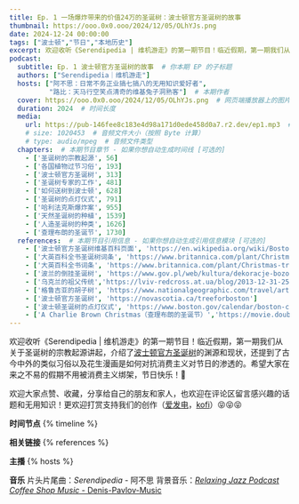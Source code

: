 ```yaml
---
title: Ep. 1 一场爆炸带来的价值24万的圣诞树：波士顿官方圣诞树的故事
thumbnail: https://ooo.0x0.ooo/2024/12/05/OLhYJs.png
date: 2024-12-24 00:00:00
tags: ["波士顿","节日","本地历史"]
excerpt: 欢迎收听《Serendipedia | 维机游走》的第一期节目！临近假期，第一期我们从关于圣诞树的宗教起源讲起，介绍了波士顿官方圣诞树的渊源和现状，还提到了古今中外的类似习俗以及花生漫画是如何对抗消费主义对节日的渗透的。希望大家在来之不易的假期不用被消费主义绑架，节日快乐！🎄
podcast:
  subtitle: Ep. 1 波士顿官方圣诞树的故事  # 你本期 EP 的子标题
  authors: ["Serendipedia｜维机游走"]
  hosts: ["阿不思：日常不务正业搞七搞八的无用知识爱好者", 
          "路比：天马行空笑点清奇的维基兔子洞熟客"]  # 本期作者
  cover: https://ooo.0x0.ooo/2024/12/05/OLhYJs.png  # 网页端播放器上的图片
  duration: 2024  # 时间长度
  media:
    url: https://pub-146fee8c183e4d98a171d0ede458d0a7.r2.dev/ep1.mp3  # 音频文件
    # size: 1020453  # 音频文件大小（按照 Byte 计算）
    # type: audio/mpeg  # 音频文件类型
  chapters:  # 本期节目章节 - 如果你想自动生成时间线 [可选的]
    - ['圣诞树的宗教起源', 56]
    - ['各国植物过节习俗', 193]
    - ['波士顿官方圣诞树', 313]
    - ['圣诞树专家的工作', 481]
    - ['如何送树到波士顿', 628]
    - ['圣诞树的点灯仪式', 791]
    - ['哈利法克斯爆炸案', 955]
    - ['天然圣诞树的种植', 1539]
    - ['人造圣诞树的种类', 1626]
    - ['查理布朗的圣诞节', 1730]
  references:  # 本期节目引用信息 - 如果你想自动生成引用信息模块 [可选的]
    - ['波士顿官方圣诞树维基百科页面', 'https://en.wikipedia.org/wiki/Boston_Christmas_Tree']
    - ['大英百科全书圣诞树词条', 'https://www.britannica.com/plant/Christmas-tree']
    - ['大英百科全书词条', 'https://www.britannica.com/plant/Christmas-tree']
    - ['波兰的倒挂圣诞树', 'https://www.gov.pl/web/kultura/dekoracje-bozonarodzeniowe---podlaznik-pajak-swiaty-choinka']
    - ['乌克兰的祖父传统','https://lviv-redcross.at.ua/blog/2013-12-31-2574']
    - ['格鲁吉亚的胡子树', 'https://www.nationalgeographic.com/travel/article/paid-content-four-seasons-of-culture-in-georgia']
    - ['波士顿官方圣诞树', 'https://novascotia.ca/treeforboston']
    - ['波士顿圣诞树的点灯仪式', 'https://www.boston.gov/calendar/boston-common-tree-lighting']
    - ['A Charlie Brown Christmas（查理布朗的圣诞节）','https://movie.douban.com/subject/1439773/']
---
```


欢迎收听《Serendipedia | 维机游走》的第一期节目！临近假期，第一期我们从关于圣诞树的宗教起源讲起，介绍了[波士顿官方圣诞树](https://en.wikipedia.org/wiki/Boston_Christmas_Tree)的渊源和现状，还提到了古今中外的类似习俗以及花生漫画是如何对抗消费主义对节日的渗透的。希望大家在来之不易的假期不用被消费主义绑架，节日快乐！🎄

欢迎大家点赞、收藏，分享给自己的朋友和家人，也欢迎在评论区留言感兴趣的话题和无用知识！更欢迎打赏支持我们的创作（[爱发电](https://afdian.com/a/serendipedia)，[kofi](https://ko-fi.com/D1D6176UJN)）😝😝😝

**时间节点**
{% timeline %}

**相关链接**
{% references %}

**主播**
{% hosts %}

**音乐**
片头片尾曲：_Serendipedia_ - 阿不思
背景音乐：[_Relaxing Jazz Podcast Coffee Shop Music_ - Denis-Pavlov-Music](https://pixabay.com/music/traditional-jazz-relaxing-jazz-podcast-coffee-shop-music-192283/)
